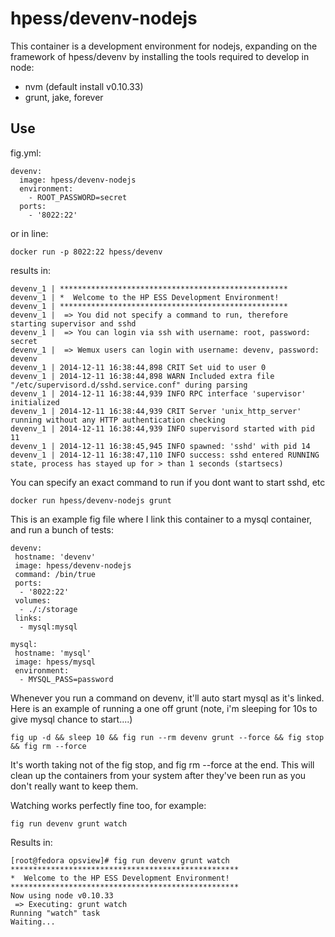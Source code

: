 # hpess/devenv-nodejs
This container is a development environment for nodejs, expanding on the framework of hpess/devenv by installing the tools required to develop in node:
 - nvm (default install v0.10.33)
 - grunt, jake, forever

## Use
fig.yml:
```
devenv:
  image: hpess/devenv-nodejs
  environment:
    - ROOT_PASSWORD=secret
  ports:
    - '8022:22'
```
or in line:
```
docker run -p 8022:22 hpess/devenv
```
results in:
```
devenv_1 | ***************************************************
devenv_1 | *  Welcome to the HP ESS Development Environment!  
devenv_1 | ***************************************************
devenv_1 |  => You did not specify a command to run, therefore starting supervisor and sshd
devenv_1 |  => You can login via ssh with username: root, password: secret
devenv_1 |  => Wemux users can login with username: devenv, password: devenv
devenv_1 | 2014-12-11 16:38:44,898 CRIT Set uid to user 0
devenv_1 | 2014-12-11 16:38:44,898 WARN Included extra file "/etc/supervisord.d/sshd.service.conf" during parsing
devenv_1 | 2014-12-11 16:38:44,939 INFO RPC interface 'supervisor' initialized
devenv_1 | 2014-12-11 16:38:44,939 CRIT Server 'unix_http_server' running without any HTTP authentication checking
devenv_1 | 2014-12-11 16:38:44,939 INFO supervisord started with pid 11
devenv_1 | 2014-12-11 16:38:45,945 INFO spawned: 'sshd' with pid 14
devenv_1 | 2014-12-11 16:38:47,110 INFO success: sshd entered RUNNING state, process has stayed up for > than 1 seconds (startsecs)
```
You can specify an exact command to run if you dont want to start sshd, etc
```
docker run hpess/devenv-nodejs grunt
```
This is an example fig file where I link this container to a mysql container, and run a bunch of tests:
```
devenv:
 hostname: 'devenv'
 image: hpess/devenv-nodejs
 command: /bin/true
 ports: 
  - '8022:22'
 volumes: 
  - ./:/storage
 links:
  - mysql:mysql

mysql:
 hostname: 'mysql'
 image: hpess/mysql
 environment:
  - MYSQL_PASS=password
```
Whenever you run a command on devenv, it'll auto start mysql as it's linked.
Here is an example of running a one off grunt (note, i'm sleeping for 10s to give mysql chance to start....)
```
fig up -d && sleep 10 && fig run --rm devenv grunt --force && fig stop && fig rm --force
```
It's worth taking not of the fig stop, and fig rm --force at the end.  This will clean up the containers from your system after they've been run as you don't really want to keep them.

Watching works perfectly fine too, for example:
```
fig run devenv grunt watch
```
Results in:
```
[root@fedora opsview]# fig run devenv grunt watch
***************************************************
*  Welcome to the HP ESS Development Environment!  
***************************************************
Now using node v0.10.33
 => Executing: grunt watch
Running "watch" task
Waiting...
```
